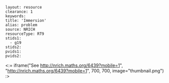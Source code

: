 ````
layout: resource
clearance: 1
keywords:
title: 'Immersion'
alias: problem
source: NRICH
resourceType: RT9
stids1: 
  - g19
stids2:
pvids1:
pvids2:

````

<:= iframe("See http://nrich.maths.org/6439?mobile=1", "http://nrich.maths.org/6439?mobile=1", 700, 700, image="thumbnail.png") :>